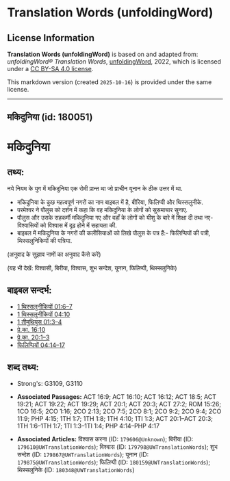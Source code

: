 # Translation Words (unfoldingWord)

## License Information

**Translation Words (unfoldingWord)** is based on and adapted from: _unfoldingWord® Translation Words_, [unfoldingWord](https://unfoldingword.org/utw), 2022, which is licensed under a [CC BY-SA 4.0 license](https://creativecommons.org/licenses/by-sa/4.0/legalcode.en).

This markdown version (created `2025-10-16`) is provided under the same license.



--------------------------------

## मकिदुनिया (id: 180051)

मकिदुनिया
=========

तथ्य:
-----

नये नियम के युग में मकिदुनिया एक रोमी प्रान्त था जो प्राचीन यूनान के ठीक उत्तर में था.

* मकिदुनिया के कुछ महत्वपूर्ण नगरों का नाम बाइबल में है, बीरिया, फिलिप्पी और थिस्सलुनीके.
* परमेश्वर ने पौलुस को दर्शन में कहा कि वह मकिदुनिया के लोगों को सुसमाचार सुनाए.
* पौलुस और उसके सहकर्मी मकिदुनिया गए और वहाँ के लोगों को यीशु के बारे में शिक्षा दी तथा नए\-विश्वासियों को विश्वास में दृढ़ होने में सहायता की.
* बाइबल में मकिदुनिया के नगरों की कलीसियाओं को लिखे पौलुस के पत्र हैं:\- फिलिप्पियों की पत्री, थिस्सलुनिकियों की पत्रिया.

(अनुवाद के सुझाव नामों का अनुवाद कैसे करें)

(यह भी देखें: विश्वासी, बिरीया, विश्वास, शुभ सन्देश, यूनान, फिलिप्पी, थिस्सलुनिके)

बाइबल सन्दर्भ:
--------------

* [1 थिस्सलुनीकियों 01:6–7](https://ref.ly/1Thess0:0)
* [1 थिस्सलुनीकियों 04:10](https://ref.ly/1Thess0:0)
* [1 तीमुथियुस 01:3–4](https://ref.ly/1Tim0:0)
* [प्रे.का. 16:10](https://ref.ly/Acts16:10)
* [प्रे.का. 20:1–3](https://ref.ly/Acts20:1-Acts20:3)
* [फिलिप्पियों 04:14–17](https://ref.ly/Phil4:14-Phil4:17)

शब्द तथ्य:
----------

* Strong's: G3109, G3110

* **Associated Passages:** ACT 16:9; ACT 16:10; ACT 16:12; ACT 18:5; ACT 19:21; ACT 19:22; ACT 19:29; ACT 20:1; ACT 20:3; ACT 27:2; ROM 15:26; 1CO 16:5; 2CO 1:16; 2CO 2:13; 2CO 7:5; 2CO 8:1; 2CO 9:2; 2CO 9:4; 2CO 11:9; PHP 4:15; 1TH 1:7; 1TH 1:8; 1TH 4:10; 1TI 1:3; ACT 20:1–ACT 20:3; 1TH 1:6–1TH 1:7; 1TI 1:3–1TI 1:4; PHP 4:14–PHP 4:17
* **Associated Articles:** विश्वास करना (ID: `179606@Unknown`); बिरीया (ID: `179610@UWTranslationWords`); विश्वास (ID: `179798@UWTranslationWords`); शुभ सन्देश (ID: `179867@UWTranslationWords`); यूनान (ID: `179875@UWTranslationWords`); फिलिप्पी (ID: `180159@UWTranslationWords`); थिस्सलुनिके (ID: `180348@UWTranslationWords`)

